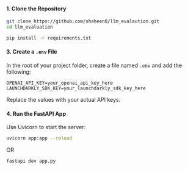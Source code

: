 
#### 1. Clone the Repository

```bash
git clone https://github.com/shaheen0/llm_evalaution.git
cd llm_evaluation
```


```bash
pip install -r requirements.txt
```

#### 3. Create a `.env` File

In the root of your project folder, create a file named `.env` and add the following:

```
OPENAI_API_KEY=your_openai_api_key_here
LAUNCHDARKLY_SDK_KEY=your_launchdarkly_sdk_key_here
```

Replace the values with your actual API keys.

#### 4. Run the FastAPI App

Use Uvicorn to start the server:

```bash
uvicorn app:app --reload
```
OR

```bash
fastapi dev app.py
```